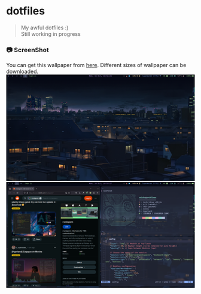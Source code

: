 # dotfiles

> My awful dotfiles :)  
> Still working in progress

### 📷 ScreenShot  
You can get this wallpaper from [here](https://www.reddit.com/r/anime/comments/cb8ce4/you_guys_asked_for_wallpapers_from_5_centimeters/). Different sizes of wallpaper can be downloaded.  
<img src="./.config/misc/home.png" />
<br><img src="./.config/misc/multiwin.png" />
